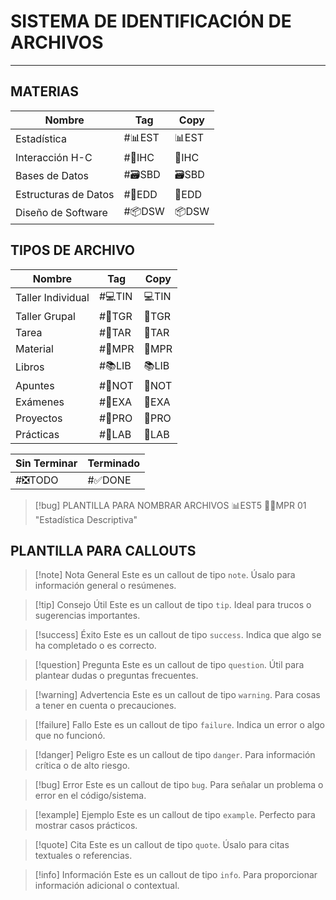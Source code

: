 # SISTEMA DE IDENTIFICACIÓN DE ARCHIVOS
---
## MATERIAS

| **Nombre**           | **Tag** | **Copy** |
| -------------------- | ------- | -------- |
| Estadística          | #📊EST  | 📊EST    |
| Interacción H-C      | #🎨IHC  | 🎨IHC    |
| Bases de Datos       | #🗃️SBD | 🗃️SBD   |
| Estructuras de Datos | #💾EDD  | 💾EDD    |
| Diseño de Software   | #📦DSW  | 📦DSW    |

## TIPOS DE ARCHIVO

| **Nombre**        | **Tag**                                                | **Copy** |
| ----------------- | ------------------------------------------------------ | -------- |
| Taller Individual | #💻TIN | 💻TIN    |
| Taller Grupal     | #👥TGR | 👥TGR    |
| Tarea             | #📝TAR | 📝TAR    |
| Material          | #🏫MPR | 🏫MPR    |
| Libros            | #📚LIB | 📚LIB    |
| Apuntes           | #📝NOT | 📝NOT    |
| Exámenes          | #🧠EXA | 🧠EXA    |
| Proyectos         | #🚀PRO | 🚀PRO    |
| Prácticas         | #🔬LAB | 🔬LAB    |

| **Sin Terminar** | **Terminado** |
| ---------------- | ------------- |
| #❎TODO         | #✅DONE      |

> [!bug] PLANTILLA PARA NOMBRAR ARCHIVOS
> 📊EST5 👨‍🏫MPR 01 "Estadística Descriptiva"

## PLANTILLA PARA CALLOUTS

> [!note] Nota General
> Este es un callout de tipo `note`. Úsalo para información general o resúmenes.

> [!tip] Consejo Útil
> Este es un callout de tipo `tip`. Ideal para trucos o sugerencias importantes.

> [!success] Éxito
> Este es un callout de tipo `success`. Indica que algo se ha completado o es correcto.

> [!question] Pregunta
> Este es un callout de tipo `question`. Útil para plantear dudas o preguntas frecuentes.

> [!warning] Advertencia
> Este es un callout de tipo `warning`. Para cosas a tener en cuenta o precauciones.

> [!failure] Fallo
> Este es un callout de tipo `failure`. Indica un error o algo que no funcionó.

> [!danger] Peligro
> Este es un callout de tipo `danger`. Para información crítica o de alto riesgo.

> [!bug] Error
> Este es un callout de tipo `bug`. Para señalar un problema o error en el código/sistema.

> [!example] Ejemplo
> Este es un callout de tipo `example`. Perfecto para mostrar casos prácticos.

> [!quote] Cita
> Este es un callout de tipo `quote`. Úsalo para citas textuales o referencias.

> [!info] Información
> Este es un callout de tipo `info`. Para proporcionar información adicional o contextual.